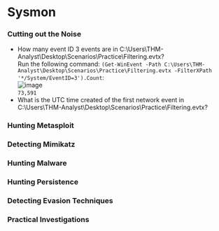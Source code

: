 # Sysmon

### Cutting out the Noise
- How many event ID 3 events are in C:\Users\THM-Analyst\Desktop\Scenarios\Practice\Filtering.evtx?<br />
Run the following command: `(Get-WinEvent -Path C:\Users\THM-Analyst\Desktop\Scenarios\Practice\Filtering.evtx -FilterXPath '*/System/EventID=3').Count`: <br />
![image](https://github.com/user-attachments/assets/c8ef9e43-7bed-4cd8-981a-1563406cbba7)<br />
`73,591`
- What is the UTC time created of the first network event in C:\Users\THM-Analyst\Desktop\Scenarios\Practice\Filtering.evtx?

### Hunting Metasploit

### Detecting Mimikatz

### Hunting Malware

### Hunting Persistence

### Detecting Evasion Techniques

### Practical Investigations
 
